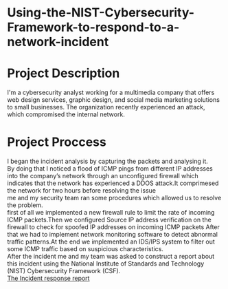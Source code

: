 # Using-the-NIST-Cybersecurity-Framework-to-respond-to-a-network-incident
<h1>Project Description</h1>
I'm a cybersecurity analyst working for a multimedia company that offers web design services, graphic design, and social media marketing solutions to small businesses. The organization recently experienced an attack, which compromised the internal network.
<h1>Project Proccess</h1>
I began the incident analysis by capturing the packets and analysing it.<br>
By doing that I noticed a flood of ICMP pings from different IP addresses into the company’s network through an unconfigured firewall which indicates that the network has experienced a DDOS attack.It comprimesed the network for two hours before resolving the issue<br>
me and my security team ran some procedures which allowed us to resolve the problem.<br>
first of all we implemented a new firewall rule to limit the rate of incoming ICMP packets.Then we configured Source IP address verification on the firewall to check for spoofed IP addresses on incoming ICMP packets
After that we had to implement network monitoring software to detect abnormal traffic patterns.At the end we implemented an IDS/IPS system to filter out some ICMP traffic based on suspicious characteristics.<br>
After the incident me and my team was asked to construct a report about this incident using  the National Institute of Standards and Technology (NIST) Cybersecurity Framework (CSF).<br>
<a href ="Incident report analysis using NIST CSF.pdf"> The Incident response report </a>



